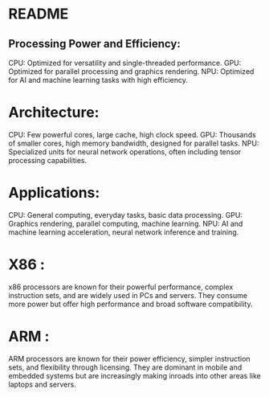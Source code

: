 # README

## Processing Power and Efficiency:

CPU: Optimized for versatility and single-threaded performance.
GPU: Optimized for parallel processing and graphics rendering.
NPU: Optimized for AI and machine learning tasks with high efficiency.

# Architecture:

CPU: Few powerful cores, large cache, high clock speed.
GPU: Thousands of smaller cores, high memory bandwidth, designed for parallel tasks.
NPU: Specialized units for neural network operations, often including tensor processing capabilities.

# Applications:

CPU: General computing, everyday tasks, basic data processing.
GPU: Graphics rendering, parallel computing, machine learning.
NPU: AI and machine learning acceleration, neural network inference and training.

# X86 :

x86 processors are known for their powerful performance, complex instruction sets, and are widely used in PCs and servers. They consume more power but offer high performance and broad software compatibility.

# ARM :

ARM processors are known for their power efficiency, simpler instruction sets, and flexibility through licensing. They are dominant in mobile and embedded systems but are increasingly making inroads into other areas like laptops and servers.
